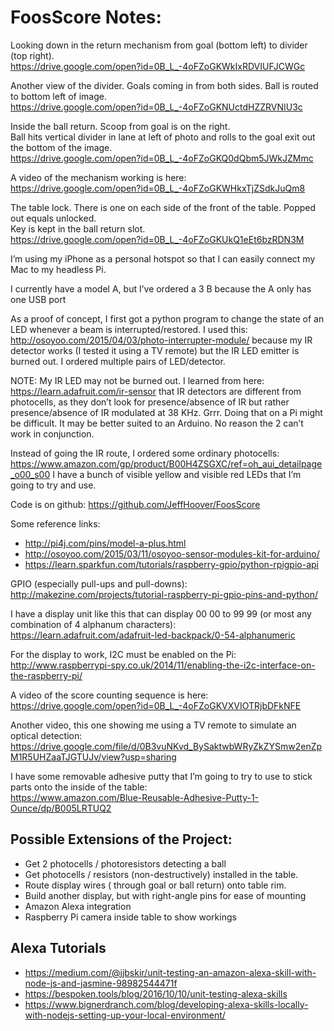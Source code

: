 # FoosScore Notes:

Looking down in the return mechanism from goal (bottom left) to divider (top right).  
https://drive.google.com/open?id=0B_L_-4oFZoGKWkIxRDVIUFJCWGc


Another view of the divider. Goals coming in from both sides. Ball is routed to bottom left of image.  
https://drive.google.com/open?id=0B_L_-4oFZoGKNUctdHZZRVNIU3c

Inside the ball return. Scoop from goal is on the right.  
Ball hits vertical divider in lane at left of photo and rolls to the goal exit out the bottom of the image.  
https://drive.google.com/open?id=0B_L_-4oFZoGKQ0dQbm5JWkJZMmc

A video of the mechanism working is here:  
https://drive.google.com/open?id=0B_L_-4oFZoGKWHkxTjZSdkJuQm8 

The table lock. There is one on each side of the front of the table. Popped out equals unlocked.  
Key is kept in the ball return slot.  
https://drive.google.com/open?id=0B_L_-4oFZoGKUkQ1eEt6bzRDN3M


I’m using my iPhone as a personal hotspot so that I can easily connect my Mac to my headless Pi.

I currently have a model A, but I’ve ordered a 3 B because the A only has one USB port

As a proof of concept, I first got a python program to change the state of an LED whenever a beam is interrupted/restored. 
I used this: http://osoyoo.com/2015/04/03/photo-interrupter-module/ because my IR detector works (I tested it 
using a TV remote) but the IR LED emitter is burned out. I ordered multiple pairs of LED/detector.

NOTE: My IR LED may not be burned out. I learned from here: https://learn.adafruit.com/ir-sensor that 
IR detectors are different from photocells, as they don’t look for presence/absence of IR but rather presence/absence 
of IR modulated at 38 KHz.
Grrr. Doing that on a Pi might be difficult. It may be better suited to an Arduino. No reason the 2 can’t work in conjunction.

Instead of going the IR route, I ordered some ordinary photocells: 
https://www.amazon.com/gp/product/B00H4ZSGXC/ref=oh_aui_detailpage_o00_s00 I have a bunch of visible yellow and 
visible red LEDs that I’m going to try and use.

Code is on github:
https://github.com/JeffHoover/FoosScore 

Some reference links:  
- http://pi4j.com/pins/model-a-plus.html  
- http://osoyoo.com/2015/03/11/osoyoo-sensor-modules-kit-for-arduino/  
- https://learn.sparkfun.com/tutorials/raspberry-gpio/python-rpigpio-api  

GPIO (especially pull-ups and pull-downs):  
http://makezine.com/projects/tutorial-raspberry-pi-gpio-pins-and-python/ 

I have a display unit like this that can display 00 00 to 99 99 (or most any combination of 4 alphanum characters):  
https://learn.adafruit.com/adafruit-led-backpack/0-54-alphanumeric

For the display to work,  I2C must be enabled on the Pi:  
http://www.raspberrypi-spy.co.uk/2014/11/enabling-the-i2c-interface-on-the-raspberry-pi/

A video of the score counting sequence is here:  
https://drive.google.com/open?id=0B_L_-4oFZoGKVXVIOTRjbDFkNFE

Another video, this one showing me using a TV remote to simulate an optical detection:  
https://drive.google.com/file/d/0B3vuNKvd_BySaktwbWRyZkZYSmw2enZpM1R5UHZaaTJGTUJv/view?usp=sharing 

I have some removable adhesive putty that I’m going to try to use to stick parts onto the inside of the table:   
https://www.amazon.com/Blue-Reusable-Adhesive-Putty-1-Ounce/dp/B005LRTUQ2 

## Possible Extensions of the Project:
- Get 2 photocells / photoresistors detecting a ball
- Get photocells / resistors (non-destructively) installed in the table.
- Route display wires ( through goal or ball return) onto table rim.
- Build another display, but with right-angle pins for ease of mounting
- Amazon Alexa integration
- Raspberry Pi camera inside table to show workings

## Alexa Tutorials
- https://medium.com/@jjbskir/unit-testing-an-amazon-alexa-skill-with-node-js-and-jasmine-98982544471f
- https://bespoken.tools/blog/2016/10/10/unit-testing-alexa-skills
- https://www.bignerdranch.com/blog/developing-alexa-skills-locally-with-nodejs-setting-up-your-local-environment/




